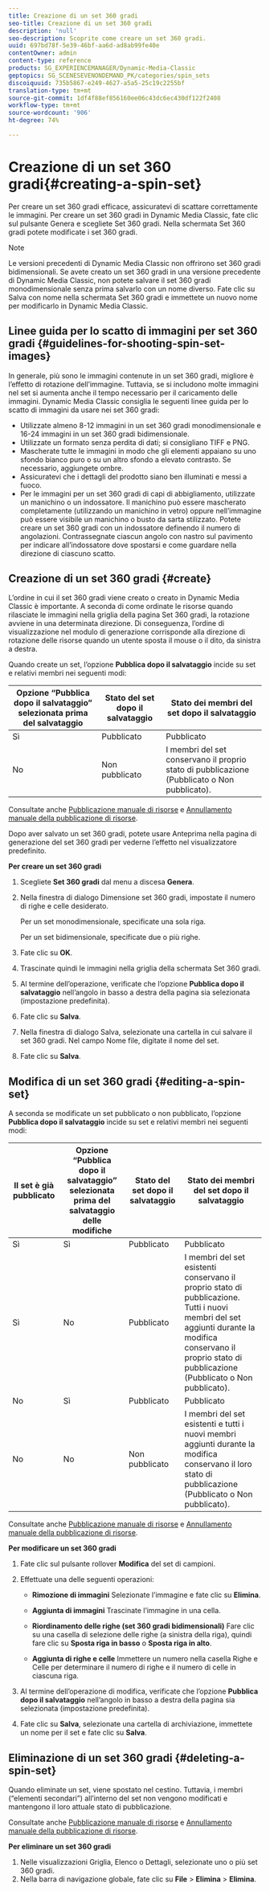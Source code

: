 ```yaml
---
title: Creazione di un set 360 gradi
seo-title: Creazione di un set 360 gradi
description: 'null'
seo-description: Scoprite come creare un set 360 gradi.
uuid: 697bd78f-5e39-46bf-aa6d-ad8ab99fe40e
contentOwner: admin
content-type: reference
products: SG_EXPERIENCEMANAGER/Dynamic-Media-Classic
geptopics: SG_SCENESEVENONDEMAND_PK/categories/spin_sets
discoiquuid: 735b5867-e249-4627-a5a5-25c19c2255bf
translation-type: tm+mt
source-git-commit: 1df4f88ef856160ee06c43dc6ec430df122f2408
workflow-type: tm+mt
source-wordcount: '906'
ht-degree: 74%

---
```



# Creazione di un set 360 gradi{#creating-a-spin-set}

Per creare un set 360 gradi efficace, assicuratevi di scattare correttamente le immagini. Per creare un set 360 gradi in Dynamic Media Classic, fate clic sul pulsante Genera e scegliete Set 360 gradi. Nella schermata Set 360 gradi potete modificate i set 360 gradi.

>[!NOTE]
>
>Le versioni precedenti di Dynamic Media Classic non offrirono set 360 gradi bidimensionali. Se avete creato un set 360 gradi in una versione precedente di Dynamic Media Classic, non potete salvare il set 360 gradi monodimensionale senza prima salvarlo con un nome diverso. Fate clic su Salva con nome nella schermata Set 360 gradi e immettete un nuovo nome per modificarlo in Dynamic Media Classic.

## Linee guida per lo scatto di immagini per set 360 gradi {#guidelines-for-shooting-spin-set-images}

In generale, più sono le immagini contenute in un set 360 gradi, migliore è l’effetto di rotazione dell’immagine. Tuttavia, se si includono molte immagini nel set si aumenta anche il tempo necessario per il caricamento delle immagini. Dynamic Media Classic consiglia le seguenti linee guida per lo scatto di immagini da usare nei set 360 gradi:

* Utilizzate almeno 8-12 immagini in un set 360 gradi monodimensionale e 16-24 immagini in un set 360 gradi bidimensionale.
* Utilizzate un formato senza perdita di dati; si consigliano TIFF e PNG.
* Mascherate tutte le immagini in modo che gli elementi appaiano su uno sfondo bianco puro o su un altro sfondo a elevato contrasto. Se necessario, aggiungete ombre.
* Assicuratevi che i dettagli del prodotto siano ben illuminati e messi a fuoco.
* Per le immagini per un set 360 gradi di capi di abbigliamento, utilizzate un manichino o un indossatore. Il manichino può essere mascherato completamente (utilizzando un manichino in vetro) oppure nell’immagine può essere visibile un manichino o busto da sarta stilizzato. Potete creare un set 360 gradi con un indossatore definendo il numero di angolazioni. Contrassegnate ciascun angolo con nastro sul pavimento per indicare all’indossatore dove spostarsi e come guardare nella direzione di ciascuno scatto. 

## Creazione di un set 360 gradi {#create}

L’ordine in cui il set 360 gradi viene creato o creato in Dynamic Media Classic è importante. A seconda di come ordinate le risorse quando rilasciate le immagini nella griglia della pagina Set 360 gradi, la rotazione avviene in una determinata direzione. Di conseguenza, l’ordine di visualizzazione nel modulo di generazione corrisponde alla direzione di rotazione delle risorse quando un utente sposta il mouse o il dito, da sinistra a destra.

Quando create un set, l’opzione **Pubblica dopo il salvataggio** incide su set e relativi membri nei seguenti modi:

| Opzione “Pubblica dopo il salvataggio” selezionata prima del salvataggio | Stato del set dopo il salvataggio | Stato dei membri del set dopo il salvataggio |
|--- |--- |--- |
| Sì | Pubblicato | Pubblicato |
| No | Non pubblicato | I membri del set conservano il proprio stato di pubblicazione (Pubblicato o Non pubblicato). |

Consultate anche [Pubblicazione manuale di risorse](publishing-files.md#manually-publishing-assets) e [Annullamento manuale della pubblicazione di risorse](publishing-files.md#manually-unpublishing-assets).

Dopo aver salvato un set 360 gradi, potete usare Anteprima nella pagina di generazione del set 360 gradi per vederne l’effetto nel visualizzatore predefinito.

**Per creare un set 360 gradi**

1. Scegliete **Set 360 gradi** dal menu a discesa **Genera**.
1. Nella finestra di dialogo Dimensione set 360 gradi, impostate il numero di righe e celle desiderato.

   Per un set monodimensionale, specificate una sola riga.

   Per un set bidimensionale, specificate due o più righe.

1. Fate clic su **OK**.
1. Trascinate quindi le immagini nella griglia della schermata Set 360 gradi.
1. Al termine dell’operazione, verificate che l’opzione **Pubblica dopo il salvataggio** nell’angolo in basso a destra della pagina sia selezionata (impostazione predefinita).
1. Fate clic su **Salva**.
1. Nella finestra di dialogo Salva, selezionate una cartella in cui salvare il set 360 gradi. Nel campo Nome file, digitate il nome del set.
1. Fate clic su **Salva**.

## Modifica di un set 360 gradi {#editing-a-spin-set}

A seconda se modificate un set pubblicato o non pubblicato, l’opzione **Pubblica dopo il salvataggio** incide su set e relativi membri nei seguenti modi:

| Il set è già pubblicato | Opzione “Pubblica dopo il salvataggio” selezionata prima del salvataggio delle modifiche | Stato del set dopo il salvataggio | Stato dei membri del set dopo il salvataggio |
|--- |--- |--- |--- |
| Sì | Sì | Pubblicato | Pubblicato |
| Sì | No | Pubblicato | I membri del set esistenti conservano il proprio stato di pubblicazione. Tutti i nuovi membri del set aggiunti durante la modifica conservano il proprio stato di pubblicazione (Pubblicato o Non pubblicato). |
| No | Sì | Pubblicato | Pubblicato |
| No | No | Non pubblicato | I membri del set esistenti e tutti i nuovi membri aggiunti durante la modifica conservano il loro stato di pubblicazione (Pubblicato o Non pubblicato). |

Consultate anche [Pubblicazione manuale di risorse](publishing-files.md#manually-publishing-assets) e [Annullamento manuale della pubblicazione di risorse](publishing-files.md#manually-unpublishing-assets).

**Per modificare un set 360 gradi**

1. Fate clic sul pulsante rollover **Modifica** del set di campioni. 
1. Effettuate una delle seguenti operazioni:

   * **Rimozione di immagini** Selezionate l’immagine e fate clic su 
**Elimina**.

   * **Aggiunta di immagini** Trascinate l’immagine in una cella.

   * **Riordinamento delle righe (set 360 gradi bidimensionali)** Fare clic su una casella di selezione delle righe (a sinistra della riga), quindi fare clic su 
**Sposta riga in basso** o **Sposta riga in alto**.

   * **Aggiunta di righe e celle** Immettere un numero nella casella Righe e Celle per determinare il numero di righe e il numero di celle in ciascuna riga.

1. Al termine dell’operazione di modifica, verificate che l’opzione **Pubblica dopo il salvataggio** nell’angolo in basso a destra della pagina sia selezionata (impostazione predefinita).
1. Fate clic su **Salva**, selezionate una cartella di archiviazione, immettete un nome per il set e fate clic su **Salva**.

## Eliminazione di un set 360 gradi {#deleting-a-spin-set}

Quando eliminate un set, viene spostato nel cestino. Tuttavia, i membri (“elementi secondari”) all’interno del set non vengono modificati e mantengono il loro attuale stato di pubblicazione.

Consultate anche [Pubblicazione manuale di risorse](publishing-files.md#manually-publishing-assets) e [Annullamento manuale della pubblicazione di risorse](publishing-files.md#manually-unpublishing-assets).

**Per eliminare un set 360 gradi**

1. Nelle visualizzazioni Griglia, Elenco o Dettagli, selezionate uno o più set 360 gradi.
1. Nella barra di navigazione globale, fate clic su **File** > **Elimina** > **Elimina**.

